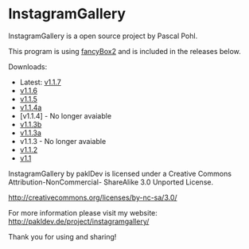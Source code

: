 InstagramGallery
================

InstagramGallery is a open source project by Pascal Pohl.

This program is using [fancyBox2](http://fancyapps.com/fancybox/) and is included in the releases below.

Downloads:
* Latest: [v1.1.7](https://dl.dropbox.com/u/16631598/InstagramGallery/InstagramGallery1.1.7.zip)
* [v1.1.6](https://dl.dropbox.com/u/16631598/InstagramGallery/InstagramGallery1.1.6.zip)
* [v1.1.5](https://dl.dropbox.com/u/16631598/InstagramGallery/InstagramGallery1.1.5.zip)
* [v1.1.4a](https://dl.dropbox.com/u/16631598/InstagramGallery/InstagramGallery1.1.4a.zip)
* [v1.1.4] - No longer avaiable
* [v1.1.3b](https://dl.dropbox.com/u/16631598/InstagramGallery/InstagramGallery1.1.3b.zip)
* [v1.1.3a](https://dl.dropbox.com/u/16631598/InstagramGallery/InstagramGallery1.1.3a.zip)
* v1.1.3 - No longer avaiable
* [v1.1.2](https://dl.dropbox.com/u/16631598/InstagramGallery/InstagramGallery1.1.2.zip)
* [v1.1](https://dl.dropbox.com/u/16631598/InstagramGallery/InstagramGallery1.1.zip)

InstagramGallery by paklDev is licensed under a Creative Commons Attribution-NonCommercial- ShareAlike 3.0 Unported License.

http://creativecommons.org/licenses/by-nc-sa/3.0/

For more information please visit my website: http://pakldev.de/project/instagramgallery/

Thank you for using and sharing!